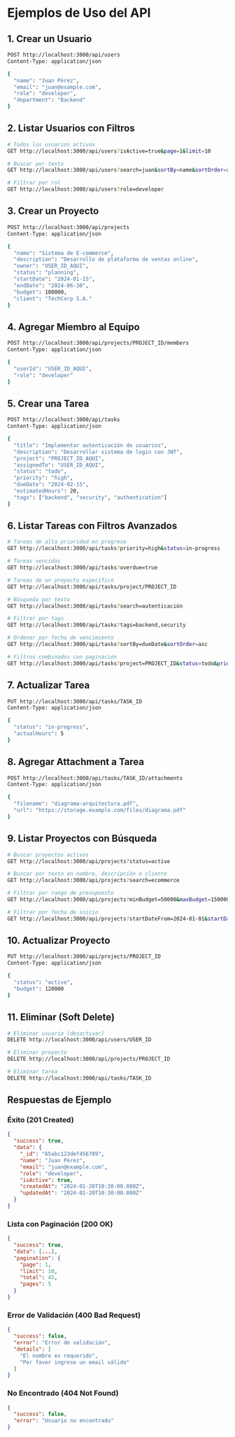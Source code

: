 # Ejemplos de Uso del API

## 1. Crear un Usuario

```bash
POST http://localhost:3000/api/users
Content-Type: application/json

{
  "name": "Juan Pérez",
  "email": "juan@example.com",
  "role": "developer",
  "department": "Backend"
}
```

## 2. Listar Usuarios con Filtros

```bash
# Todos los usuarios activos
GET http://localhost:3000/api/users?isActive=true&page=1&limit=10

# Buscar por texto
GET http://localhost:3000/api/users?search=juan&sortBy=name&sortOrder=asc

# Filtrar por rol
GET http://localhost:3000/api/users?role=developer
```

## 3. Crear un Proyecto

```bash
POST http://localhost:3000/api/projects
Content-Type: application/json

{
  "name": "Sistema de E-commerce",
  "description": "Desarrollo de plataforma de ventas online",
  "owner": "USER_ID_AQUI",
  "status": "planning",
  "startDate": "2024-01-15",
  "endDate": "2024-06-30",
  "budget": 100000,
  "client": "TechCorp S.A."
}
```

## 4. Agregar Miembro al Equipo

```bash
POST http://localhost:3000/api/projects/PROJECT_ID/members
Content-Type: application/json

{
  "userId": "USER_ID_AQUI",
  "role": "developer"
}
```

## 5. Crear una Tarea

```bash
POST http://localhost:3000/api/tasks
Content-Type: application/json

{
  "title": "Implementar autenticación de usuarios",
  "description": "Desarrollar sistema de login con JWT",
  "project": "PROJECT_ID_AQUI",
  "assignedTo": "USER_ID_AQUI",
  "status": "todo",
  "priority": "high",
  "dueDate": "2024-02-15",
  "estimatedHours": 20,
  "tags": ["backend", "security", "authentication"]
}
```

## 6. Listar Tareas con Filtros Avanzados

```bash
# Tareas de alta prioridad en progreso
GET http://localhost:3000/api/tasks?priority=high&status=in-progress

# Tareas vencidas
GET http://localhost:3000/api/tasks?overdue=true

# Tareas de un proyecto específico
GET http://localhost:3000/api/tasks/project/PROJECT_ID

# Búsqueda por texto
GET http://localhost:3000/api/tasks?search=autenticación

# Filtrar por tags
GET http://localhost:3000/api/tasks?tags=backend,security

# Ordenar por fecha de vencimiento
GET http://localhost:3000/api/tasks?sortBy=dueDate&sortOrder=asc

# Filtros combinados con paginación
GET http://localhost:3000/api/tasks?project=PROJECT_ID&status=todo&priority=critical&page=1&limit=20
```

## 7. Actualizar Tarea

```bash
PUT http://localhost:3000/api/tasks/TASK_ID
Content-Type: application/json

{
  "status": "in-progress",
  "actualHours": 5
}
```

## 8. Agregar Attachment a Tarea

```bash
POST http://localhost:3000/api/tasks/TASK_ID/attachments
Content-Type: application/json

{
  "filename": "diagrama-arquitectura.pdf",
  "url": "https://storage.example.com/files/diagrama.pdf"
}
```

## 9. Listar Proyectos con Búsqueda

```bash
# Buscar proyectos activos
GET http://localhost:3000/api/projects?status=active

# Buscar por texto en nombre, descripción o cliente
GET http://localhost:3000/api/projects?search=ecommerce

# Filtrar por rango de presupuesto
GET http://localhost:3000/api/projects?minBudget=50000&maxBudget=150000

# Filtrar por fecha de inicio
GET http://localhost:3000/api/projects?startDateFrom=2024-01-01&startDateTo=2024-12-31
```

## 10. Actualizar Proyecto

```bash
PUT http://localhost:3000/api/projects/PROJECT_ID
Content-Type: application/json

{
  "status": "active",
  "budget": 120000
}
```

## 11. Eliminar (Soft Delete)

```bash
# Eliminar usuario (desactivar)
DELETE http://localhost:3000/api/users/USER_ID

# Eliminar proyecto
DELETE http://localhost:3000/api/projects/PROJECT_ID

# Eliminar tarea
DELETE http://localhost:3000/api/tasks/TASK_ID
```

## Respuestas de Ejemplo

### Éxito (201 Created)
```json
{
  "success": true,
  "data": {
    "_id": "65abc123def456789",
    "name": "Juan Pérez",
    "email": "juan@example.com",
    "role": "developer",
    "isActive": true,
    "createdAt": "2024-01-20T10:30:00.000Z",
    "updatedAt": "2024-01-20T10:30:00.000Z"
  }
}
```

### Lista con Paginación (200 OK)
```json
{
  "success": true,
  "data": [...],
  "pagination": {
    "page": 1,
    "limit": 10,
    "total": 45,
    "pages": 5
  }
}
```

### Error de Validación (400 Bad Request)
```json
{
  "success": false,
  "error": "Error de validación",
  "details": [
    "El nombre es requerido",
    "Por favor ingrese un email válido"
  ]
}
```

### No Encontrado (404 Not Found)
```json
{
  "success": false,
  "error": "Usuario no encontrado"
}
```
